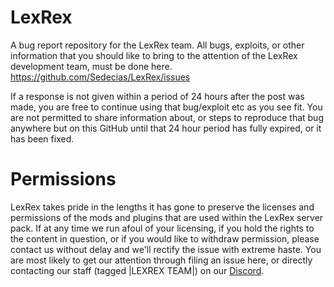 # LexRex
A bug report repository for the LexRex team.
All bugs, exploits, or other information that
you should like to bring to the attention of
the LexRex development team, must be done here.
https://github.com/Sedecias/LexRex/issues

If a response is not given within a period of
24 hours after the post was made, you are free
to continue using that bug/exploit etc as you
see fit. You are not permitted to share information 
about, or steps to reproduce that bug
anywhere but on this GitHub until that 24 hour
period has fully expired, or it has been fixed.

# Permissions
LexRex takes pride in the lengths it has gone
to preserve the licenses and permissions of the
mods and plugins that are used within the LexRex 
server pack. If at any time we run afoul of your 
licensing, if you hold the rights to the content
in question, or if you would like to withdraw permission,
please contact us without delay and we'll rectify the issue 
with extreme haste. You are most likely to get our attention 
through filing an issue here, or directly contacting our
staff (tagged |LEXREX TEAM|) on our [Discord](https://discord.gg/zq6hvTS).

